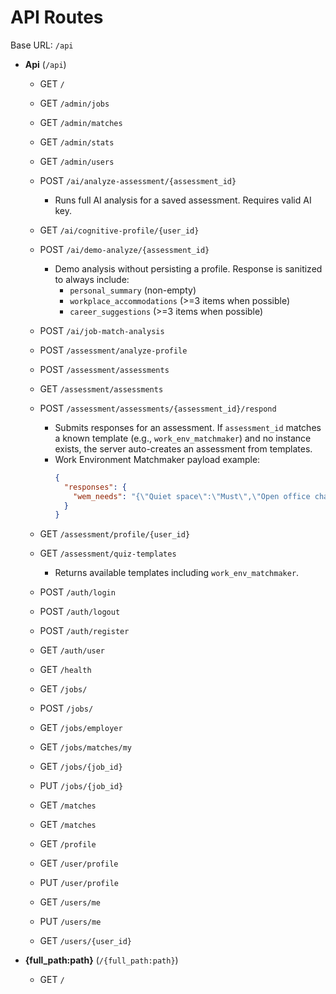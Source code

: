 # API Routes

Base URL: `/api`

- __Api__ (`/api`)

  - GET `/`

  - GET `/admin/jobs`

  - GET `/admin/matches`

  - GET `/admin/stats`

  - GET `/admin/users`

  - POST `/ai/analyze-assessment/{assessment_id}`
    - Runs full AI analysis for a saved assessment. Requires valid AI key.

  - GET `/ai/cognitive-profile/{user_id}`

  - POST `/ai/demo-analyze/{assessment_id}`
    - Demo analysis without persisting a profile. Response is sanitized to always include:
      - `personal_summary` (non-empty)
      - `workplace_accommodations` (>=3 items when possible)
      - `career_suggestions` (>=3 items when possible)

  - POST `/ai/job-match-analysis`

  - POST `/assessment/analyze-profile`

  - POST `/assessment/assessments`

  - GET `/assessment/assessments`

  - POST `/assessment/assessments/{assessment_id}/respond`
    - Submits responses for an assessment. If `assessment_id` matches a known template (e.g., `work_env_matchmaker`) and no instance exists, the server auto-creates an assessment from templates.
    - Work Environment Matchmaker payload example:
      ```json
      {
        "responses": {
          "wem_needs": "{\"Quiet space\":\"Must\",\"Open office chatter\":\"Avoid\"}"
        }
      }
      ```

  - GET `/assessment/profile/{user_id}`

  - GET `/assessment/quiz-templates`
    - Returns available templates including `work_env_matchmaker`.

  - POST `/auth/login`

  - POST `/auth/logout`

  - POST `/auth/register`

  - GET `/auth/user`

  - GET `/health`

  - GET `/jobs/`

  - POST `/jobs/`

  - GET `/jobs/employer`

  - GET `/jobs/matches/my`

  - GET `/jobs/{job_id}`

  - PUT `/jobs/{job_id}`

  - GET `/matches`

  - GET `/matches`

  - GET `/profile`

  - GET `/user/profile`

  - PUT `/user/profile`

  - GET `/users/me`

  - PUT `/users/me`

  - GET `/users/{user_id}`


- __{full_path:path}__ (`/{full_path:path}`)

  - GET `/`


